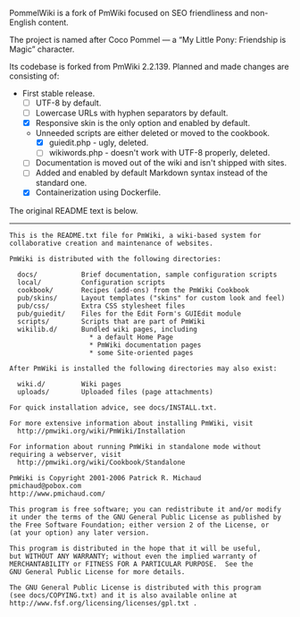 PommelWiki is a fork of PmWiki focused on SEO friendliness and non-English content.

The project is named after Coco Pommel — a “My Little Pony: Friendship is Magic” character.

Its codebase is forked from PmWiki 2.2.139. Planned and made changes are consisting of:

- First stable release.
  - [ ] UTF-8 by default.
  - [ ] Lowercase URLs with hyphen separators by default.
  - [X] Responsive skin is the only option and enabled by default.
  - Unneeded scripts are either deleted or moved to the cookbook.
    - [X] guiedit.php - ugly, deleted.
    - [ ] wikiwords.php - doesn't work with UTF-8 properly, deleted.
  - [ ] Documentation is moved out of the wiki and isn't shipped with sites.
  - [ ] Added and enabled by default Markdown syntax instead of the standard one.
  - [X] Containerization using Dockerfile.

The original README text is below.

---

```
This is the README.txt file for PmWiki, a wiki-based system for
collaborative creation and maintenance of websites.

PmWiki is distributed with the following directories:

  docs/           Brief documentation, sample configuration scripts
  local/          Configuration scripts
  cookbook/       Recipes (add-ons) from the PmWiki Cookbook
  pub/skins/      Layout templates ("skins" for custom look and feel)
  pub/css/        Extra CSS stylesheet files
  pub/guiedit/    Files for the Edit Form's GUIEdit module
  scripts/        Scripts that are part of PmWiki
  wikilib.d/      Bundled wiki pages, including
                    * a default Home Page
                    * PmWiki documentation pages
                    * some Site-oriented pages

After PmWiki is installed the following directories may also exist:

  wiki.d/         Wiki pages
  uploads/        Uploaded files (page attachments)

For quick installation advice, see docs/INSTALL.txt.

For more extensive information about installing PmWiki, visit
  http://pmwiki.org/wiki/PmWiki/Installation

For information about running PmWiki in standalone mode without
requiring a webserver, visit
  http://pmwiki.org/wiki/Cookbook/Standalone

PmWiki is Copyright 2001-2006 Patrick R. Michaud
pmichaud@pobox.com
http://www.pmichaud.com/

This program is free software; you can redistribute it and/or modify
it under the terms of the GNU General Public License as published by
the Free Software Foundation; either version 2 of the License, or
(at your option) any later version.

This program is distributed in the hope that it will be useful,
but WITHOUT ANY WARRANTY; without even the implied warranty of
MERCHANTABILITY or FITNESS FOR A PARTICULAR PURPOSE.  See the
GNU General Public License for more details.

The GNU General Public License is distributed with this program
(see docs/COPYING.txt) and it is also available online at
http://www.fsf.org/licensing/licenses/gpl.txt .
```
